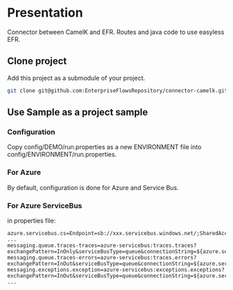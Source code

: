 # Presentation

Connector between CamelK and EFR.
Routes and java code to use easyless EFR.  

## Clone project

Add this project as a submodule of your project.

```bash
git clone git@github.com:EnterpriseFlowsRepository/connector-camelk.git
```

## Use Sample as a project sample

### Configuration

Copy config/DEMO/run.properties as a new ENVIRONMENT file into config/ENVIRONMENT/run.properties.

### For Azure

By default, configuration is done for Azure and Service Bus.

### For Azure ServiceBus

in properties file:

```properties
azure.servicebus.cs=Endpoint=sb://xxx.servicebus.windows.net/;SharedAccessKeyName=xxx;SharedAccessKey=xxx
...
messaging.queue.traces-traces=azure-servicebus:traces.traces?exchangePattern=InOnly&serviceBusType=queue&connectionString=${azure.servicebus.cs}
messaging.queue.traces-errors=azure-servicebus:traces.errors?exchangePattern=InOut&serviceBusType=queue&connectionString=${azure.servicebus.cs}
messaging.exceptions.exception=azure-servicebus:exceptions.exceptions?exchangePattern=InOut&serviceBusType=queue&connectionString=${azure.servicebus.cs}
...
```
